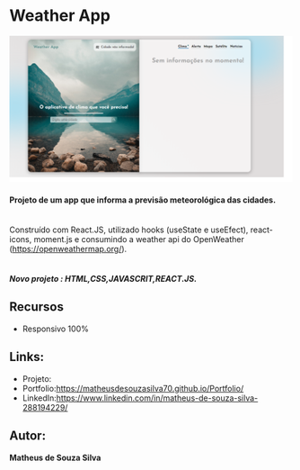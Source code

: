 # Weather App
![README.md](https://github.com/MatheusdeSouzaSilva70/Weather-App/blob/main/src/assets/images/img%20do%20projeto.png)

#### Projeto de um app que informa a previsão meteorológica das cidades. <br /><br />
Construído com React.JS, utilizado hooks (useState e useEfect), react-icons, moment.js e consumindo a weather api do OpenWeather (https://openweathermap.org/). <br /><br />

##### Novo projeto : HTML,CSS,JAVASCRIT,REACT.JS.

## Recursos
- Responsivo 100%

## Links:
- Projeto:
- Portfolio:https://matheusdesouzasilva70.github.io/Portfolio/
- LinkedIn:https://www.linkedin.com/in/matheus-de-souza-silva-288194229/

## Autor:
**Matheus de Souza Silva**

